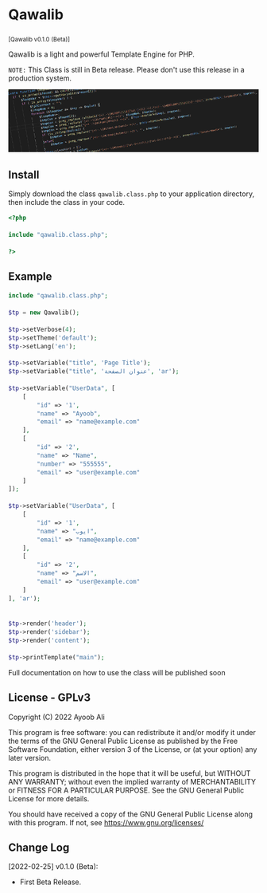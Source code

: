 # Qawalib

<sub>[Qawalib v0.1.0 (Beta)]</sub>

Qawalib is a light and powerful Template Engine for PHP.

`NOTE:` This Class is still in Beta release. Please don't use this release in a production system.

![qawalib](.img/qawalib-banner.png)

## Install

Simply download the class `qawalib.class.php` to your application directory, then include the class in your code.

```php
<?php

include "qawalib.class.php";

?>
```

## Example

```php
include "qawalib.class.php";

$tp = new Qawalib();

$tp->setVerbose(4);
$tp->setTheme('default');
$tp->setLang('en');

$tp->setVariable("title", 'Page Title');
$tp->setVariable("title", 'عنوان الصفحة', 'ar');

$tp->setVariable("UserData", [
    [
        "id" => '1',
        "name" => "Ayoob",
        "email" => "name@example.com"
    ],
    [
        "id" => '2',
        "name" => "Name",
        "number" => "555555",
        "email" => "user@example.com"
    ]
]);

$tp->setVariable("UserData", [
    [
        "id" => '1',
        "name" => "ايوب",
        "email" => "name@example.com"
    ],
    [
        "id" => '2',
        "name" => "الاسم",
        "email" => "user@example.com"
    ]
], 'ar');


$tp->render('header');
$tp->render('sidebar');
$tp->render('content');

$tp->printTemplate("main");
```

Full documentation on how to use the class will be published soon

## License - GPLv3

Copyright (C) 2022  Ayoob Ali

This program is free software: you can redistribute it and/or modify it under the terms of the GNU General Public License as published by the Free Software Foundation, either version 3 of the License, or (at your option) any later version.

This program is distributed in the hope that it will be useful, but WITHOUT ANY WARRANTY; without even the implied warranty of MERCHANTABILITY or FITNESS FOR A PARTICULAR PURPOSE.  See the GNU General Public License for more details.

You should have received a copy of the GNU General Public License along with this program. If not, see <https://www.gnu.org/licenses/>

## Change Log

[2022-02-25] v0.1.0 (Beta):

- First Beta Release.
